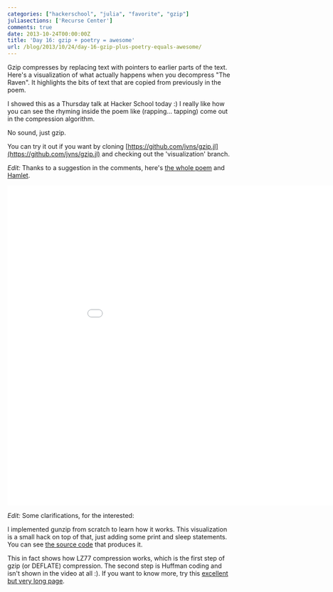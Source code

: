 ```yaml
---
categories: ["hackerschool", "julia", "favorite", "gzip"]
juliasections: ['Recurse Center']
comments: true
date: 2013-10-24T00:00:00Z
title: 'Day 16: gzip + poetry = awesome'
url: /blog/2013/10/24/day-16-gzip-plus-poetry-equals-awesome/
---
```


Gzip compresses by replacing text with pointers to earlier parts of the text.
Here's a visualization of what actually happens when you decompress "The
Raven". It highlights the bits of text that are copied from previously in the
poem.

I showed this as a Thursday talk at Hacker School today :) I really like how
you can see the rhyming inside the poem like (rapping... tapping) come out in
the compression algorithm.

No sound, just gzip.

You can try it out if you want by cloning
[https://github.com/jvns/gzip.jl](https://github.com/jvns/gzip.jl) and
checking out the 'visualization' branch.

*Edit:* Thanks to a suggestion in the comments, here's [the whole poem](https://rawgithub.com/jvns/7155528/raw/ef9785f023fc68d78dc4f61e732007149eec1e69/raven.html) and [Hamlet](http://rawgithub.com/jvns/7155528/raw/8b6e49a1fb99cb919a30a73262894d041e41ce91/hamlet-gzip.html).

<iframe width="960" height="720" src="//www.youtube.com/embed/SWBkneyTyPU" frameborder="0" allowfullscreen></iframe>

*Edit:* Some clarifications, for the interested:

I implemented gunzip from scratch to learn how it works. This visualization is
a small hack on top of that, just adding some print and sleep statements. You can
see [the source code](https://github.com/jvns/gzip.jl/blob/visualization/gzip.jl#L360) 
that produces it.

This in fact shows how LZ77 compression works, which is the first step of gzip
(or DEFLATE) compression. The second step is Huffman coding and isn't shown in
the video at all :). If you want to know more,
try this [excellent but very long page](http://www.infinitepartitions.com/art001.html).
